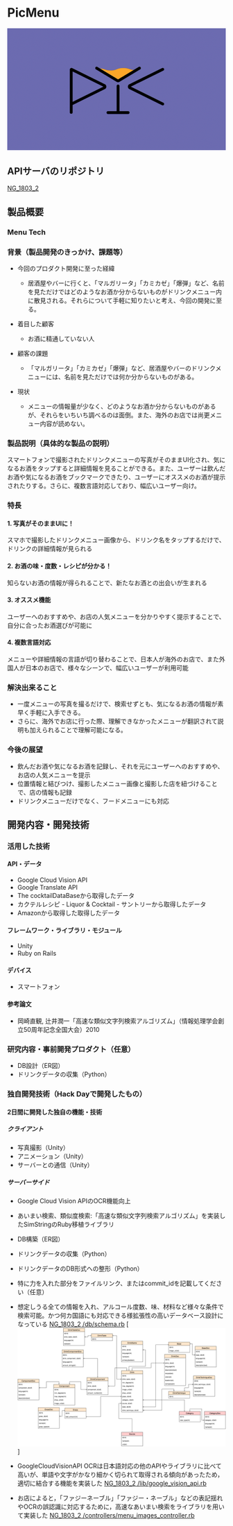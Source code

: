# PicMenu

[![PicMenu](image.png)](https://www.youtube.com/watch?v=G5rULR53uMk)

## APIサーバのリポジトリ
[NG_1803_2](https://github.com/jphacks/NG_1803_2)

## 製品概要
### Menu Tech

### 背景（製品開発のきっかけ、課題等）
- 今回のプロダクト開発に至った経緯
    - 居酒屋やバーに行くと、「マルガリータ」「カミカゼ」「爆弾」など、名前を見ただけではどのようなお酒か分からないものがドリンクメニュー内に散見される。それらについて手軽に知りたいと考え、今回の開発に至る。

- 着目した顧客
    - お酒に精通していない人

- 顧客の課題
    - 「マルガリータ」「カミカゼ」「爆弾」など、居酒屋やバーのドリンクメニューには、名前を見ただけでは何か分からないものがある。

- 現状
    - メニューの情報量が少なく、どのようなお酒か分からないものがあるが、それらをいちいち調べるのは面倒。また、海外のお店では尚更メニュー内容が読めない。

### 製品説明（具体的な製品の説明）
スマートフォンで撮影されたドリンクメニューの写真がそのままUI化され、気になるお酒をタップすると詳細情報を見ることができる。また、ユーザーは飲んだお酒や気になるお酒をブックマークできたり、ユーザーにオススメのお酒が提示されたりする。さらに、複数言語対応しており、幅広いユーザー向け。

### 特長

#### 1. 写真がそのままUIに！
スマホで撮影したドリンクメニュー画像から、ドリンク名をタップするだけで、ドリンクの詳細情報が見られる

#### 2. お酒の味・度数・レシピが分かる！
知らないお酒の情報が得られることで、新たなお酒との出会いが生まれる

#### 3. オススメ機能
ユーザーへのおすすめや、お店の人気メニューを分かりやすく提示することで、自分に合ったお酒選びが可能に

#### 4. 複数言語対応
メニューや詳細情報の言語が切り替わることで、日本人が海外のお店で、また外国人が日本のお店で、様々なシーンで、幅広いユーザーが利用可能

### 解決出来ること
- 一度メニューの写真を撮るだけで、検索せずとも、気になるお酒の情報が素早く手軽に入手できる。
- さらに、海外でお店に行った際、理解できなかったメニューが翻訳されて説明も加えられることで理解可能になる。


### 今後の展望
- 飲んだお酒や気になるお酒を記録し、それを元にユーザーへのおすすめや、お店の人気メニューを提示
- 位置情報と結びつけ、撮影したメニュー画像と撮影した店を紐づけることで、店の情報も記録
- ドリンクメニューだけでなく、フードメニューにも対応


## 開発内容・開発技術
### 活用した技術
#### API・データ
* Google Cloud Vision API
* Google Translate API
* The cocktailDataBaseから取得したデータ
* カクテルレシピ - Liquor & Cocktail - サントリーから取得したデータ
* Amazonから取得した取得したデータ

#### フレームワーク・ライブラリ・モジュール
* Unity
* Ruby on Rails

#### デバイス
* スマートフォン

#### 参考論文
* 岡崎直観, 辻井潤一「高速な類似文字列検索アルゴリズム」（情報処理学会創立50周年記念全国大会）2010

### 研究内容・事前開発プロダクト（任意）
* DB設計（ER図）
* ドリンクデータの収集（Python）

### 独自開発技術（Hack Dayで開発したもの）
#### 2日間に開発した独自の機能・技術

##### クライアント
* 写真撮影（Unity）
* アニメーション（Unity）
* サーバーとの通信（Unity）

##### サーバーサイド
* Google Cloud Vision APIのOCR機能向上
* あいまい検索、類似度検索:「高速な類似文字列検索アルゴリズム」を実装したSimStringのRuby移植ライブラリ
* DB構築（ER図）
* ドリンクデータの収集（Python）
* ドリンクデータのDB形式への整形（Python）

* 特に力を入れた部分をファイルリンク、またはcommit_idを記載してください（任意）
* 想定しうる全ての情報を入れ、アルコール度数、味、材料など様々な条件で検索可能。かつ何カ国語にも対応できる様拡張性の高いデータベース設計になっている
[NG_1803_2 /db/schema.rb](https://github.com/jphacks/NG_1803_2/blob/master/db/schema.rb)
[![DataBaseER](er.png)]

* GoogleCloudVisionAPI OCRは日本語対応の他のAPIやライブラリに比べて高いが、単語や文字がかなり細かく切られて取得される傾向があったため，適切に結合する機能を実装した
[NG_1803_2 /lib/google_vision_api.rb](https://github.com/jphacks/NG_1803_2/blob/master/lib/google_vision_api.rb#L38)

* お店によると，「ファジーネーブル」「ファジー・ネーブル」などの表記揺れやOCRの誤認識に対応するために，高速なあいまい検索をライブラリを用いて実装した
[NG_1803_2 /controllers/menu_images_controller.rb](https://github.com/jphacks/NG_1803_2/blob/master/app/controllers/menu_images_controller.rb#L72)
